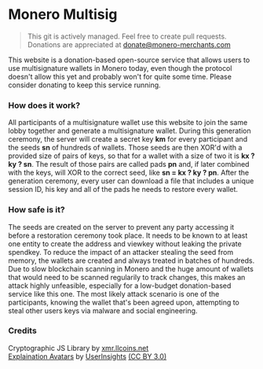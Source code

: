# Monero Multisig
> This git is actively managed. Feel free to create pull requests.
> Donations are appreciated at donate@monero-merchants.com

This website is a donation-based open-source service that allows users to use multisignature wallets in Monero today, even though the protocol doesn't allow this yet and probably won't for quite some time. Please consider donating to keep this service running.

### How does it work?

All participants of a multisignature wallet use this website to join the same lobby together and generate a multisignature wallet. During this generation ceremony, the server will create a secret key **km** for every participant and the seeds **sn** of hundreds of wallets. Those seeds are then XOR'd with a provided size of pairs of keys, so that for a wallet with a size of two it is **kx ? ky ? sn**. The result of those pairs are called pads **pn** and, if later combined with the keys, will XOR to the correct seed, like **sn = kx ? ky ? pn**. After the generation ceremony, every user can download a file that includes a unique session ID, his key and all of the pads he needs to restore every wallet.

### How safe is it?

The seeds are created on the server to prevent any party accessing it before a restoration ceremony took place. It needs to be known to at least one entity to create the address and viewkey without leaking the private spendkey. To reduce the impact of an attacker stealing the seed from memory, the wallets are created and always treated in batches of hundreds. Due to slow blockchain scanning in Monero and the huge amount of wallets that would need to be scanned regularily to track changes, this makes an attack highly unfeasible, especially for a low-budget donation-based service like this one. The most likely attack scenario is one of the participants, knowing the wallet that's been agreed upon, attempting to steal other users keys via malware and social engineering.

### Credits

Cryptographic JS Library by [xmr.llcoins.net](https://xmr.llcoins.net/)  
[Explaination Avatars](https://www.iconfinder.com/iconsets/user-avatars-1) by [UserInsights](https://usersinsights.com/) [(CC BY 3.0)](https://creativecommons.org/licenses/by/3.0/)